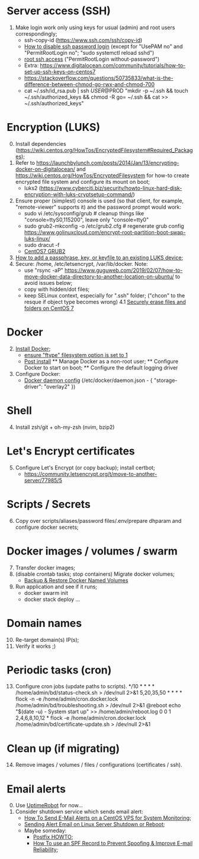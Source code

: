 # Server access (SSH)
1. Make login work only using keys for usual (admin) and root users correspondingly;
	* ssh-copy-id (https://www.ssh.com/ssh/copy-id)
	* [How to disable ssh password login](https://www.cyberciti.biz/faq/how-to-disable-ssh-password-login-on-linux/) (except for "UsePAM no" and "PermitRootLogin no"; "sudo systemctl reload sshd")
	* [root ssh access](https://unix.stackexchange.com/a/92397) ("PermitRootLogin without-password")
	* Extra: https://www.digitalocean.com/community/tutorials/how-to-set-up-ssh-keys-on-centos7
	* https://stackoverflow.com/questions/50735833/what-is-the-difference-between-chmod-go-rwx-and-chmod-700
	* cat ~/.ssh/id_rsa.pub | ssh $USER@$PROD "mkdir -p ~/.ssh && touch ~/.ssh/authorized_keys && chmod -R go= ~/.ssh && cat >> ~/.ssh/authorized_keys"

# Encryption (LUKS)
0. Install dependencies (https://wiki.centos.org/HowTos/EncryptedFilesystem#Required_Packages);
1. Refer to https://launchbylunch.com/posts/2014/Jan/13/encrypting-docker-on-digitalocean/ and https://wiki.centos.org/HowTos/EncryptedFilesystem for how-to create encrypted file system and configure its mount on boot;
	* luks2 (https://www.cyberciti.biz/security/howto-linux-hard-disk-encryption-with-luks-cryptsetup-command/)
2. Ensure proper (simplest) console is used (so that client, for example, "remote-viewer" supports it) and the password prompt would work:
	* sudo vi /etc/sysconfig/grub # cleanup things like "console=ttyS0,115200", leave only "console=tty0"
	* sudo grub2-mkconfig -o /etc/grub2.cfg # regenerate grub config https://www.golinuxcloud.com/encrypt-root-partition-boot-swap-luks-linux/
	* sudo dracut -f
	* [CentOS7 GRUB2](https://www.thegeekdiary.com/centos-rhel-7-grub2-configuration-file-bootgrub2grub-cfg-explained/)
3. [How to add a passphrase, key, or keyfile to an existing LUKS device](https://access.redhat.com/solutions/230993);
4. Secure: /home, /etc/letsencrypt, /var/lib/docker. Note:
	* use "rsync -aP" https://www.guguweb.com/2019/02/07/how-to-move-docker-data-directory-to-another-location-on-ubuntu/ to avoid issues below;
	* copy with hidden/dot files;
	* keep SELinux context, especially for ".ssh" folder; ("chcon" to the resque if object type becomes wrong)
4.1 [Securely erase files and folders on CentOS 7](https://www.netweaver.uk/securely-erase-files-folders-centos-7/)

# Docker
2. [Install Docker](https://docs.docker.com/engine/install/centos/);
	* [ensure "ftype" filesystem option is set to 1](https://docs.docker.com/storage/storagedriver/overlayfs-driver/)
	* [Post install](https://docs.docker.com/engine/install/linux-postinstall/)
		** Manage Docker as a non-root user;
		** Configure Docker to start on boot;
		** Configure the default logging driver
3. Configure Docker:
	* [Docker daemon config](https://docs.docker.com/config/daemon/) (/etc/docker/daemon.json - { "storage-driver": "overlay2" })

# Shell
4. Install zsh/git + oh-my-zsh (nvim, bzip2)

# Let's Encrypt certificates
5. Configure Let's Encrypt (or copy backup); install certbot;
	* https://community.letsencrypt.org/t/move-to-another-server/77985/5

# Scripts / Secrets
6. Copy over scripts/aliases/password files/.env/prepare dhparam and configure docker secrets;

# Docker images / volumes / swarm
7. Transfer docker images;
8. (disable crontab tasks; stop containers) Migrate docker volumes;
	* [Backup & Restore Docker Named Volumes](https://medium.com/@loomchild/backup-restore-docker-named-volumes-350397b8e362)
9. Run application and see if it runs;
	* docker swarm init
	* docker stack deploy ...

# Domain names
10. Re-target domain(s) IP(s);
12. Verify it works ;)

# Periodic tasks (cron)
13. Configure cron jobs (update paths to scripts).
	*/10 * * * * /home/admin/bd/status-check.sh > /dev/null 2>&1
	5,20,35,50 * * * * flock -n -e /home/admin/cron.docker.lock /home/admin/bd/troubleshooting.sh > /dev/null 2>&1
	@reboot echo "$(date -u) - System start up" >> /home/admin/reboot.log
	0 0 1 2,4,6,8,10,12 * flock -e /home/admin/cron.docker.lock /home/admin/bd/certificate-update.sh > /dev/null 2>&1

# Clean up (if migrating)
14. Remove images / volumes / files / configurations (certificates / ssh).

# Email alerts
0. Use [UptimeRobot](https://uptimerobot.com) for now...
1. Consider shutdown service which sends email alert:
	* [How To Send E-Mail Alerts on a CentOS VPS for System Monitoring](https://www.digitalocean.com/community/tutorials/how-to-send-e-mail-alerts-on-a-centos-vps-for-system-monitoring);
	* [Sending Alert Email on Linux Server Shutdown or Reboot](https://unix.stackexchange.com/questions/477446/sending-alert-email-on-linux-server-shutdown-or-reboot);
	* Maybe someday:
		* [Postfix HOWTO](https://wiki.centos.org/HowTos/postfix);
		* [How To use an SPF Record to Prevent Spoofing & Improve E-mail Reliability](https://www.digitalocean.com/community/tutorials/how-to-use-an-spf-record-to-prevent-spoofing-improve-e-mail-reliability);
    